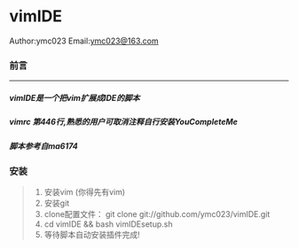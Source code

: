 vimIDE
====
 Author:ymc023 Email:ymc023@163.com

### 前言
____

##### vimIDE是一个把vim扩展成IDE的脚本 <br>
##### vimrc 第446行,熟悉的用户可取消注释自行安装YouCompleteMe
##### 脚本参考自ma6174  <br>

### 安装
 
>1. 安装vim (你得先有vim) <br>
>2. 安装git <br>
>3. clone配置文件： git clone git://github.com/ymc023/vimIDE.git <br>
>4. cd vimIDE && bash vimIDEsetup.sh <br>
>5. 等待脚本自动安装插件完成! <br>



